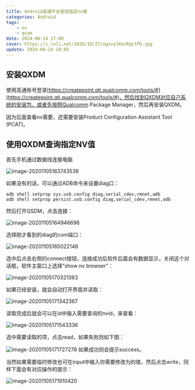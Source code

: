 ```yaml
---
title: Android高通平台查找指定nv值   
categories: Android  
tags: 
    - nv 
    - qcom 
date: 2024-06-14 17:00
cover: https://i.loli.net/2020/10/27/ogxvylKmiRqLtPQ.jpg
update: 2024-06-24 10:05
---
```


## 安装QXDM

使用高通账号登录[https://createpoint.qti.qualcomm.com/tools/#](https://createpoint.qti.qualcomm.com/tools/#)，然后找到QXDM对应自己系统的安装包，或者先按照Qualcomm Package Manager，然后再安装QXDM。

因为后面查看nv需要，还需要安装Product Configuration Assistant Tool (PCAT)。

## 使用QXDM查询指定NV值

首先手机通过数据线连接电脑

![image-20201105163743538](https://i.loli.net/2020/11/24/Go1EcFA7HQswnhN.png)

如果没有的话，可以通过ADB命令来设置diag口：

```shell
adb shell setprop sys.usb.config diag,serial_cdev,rmnet,adb
adb shell setprop persist.usb.config diag,serial_cdev,rmnet,adb
```

然后打开QSDM，点击连接：

![image-20201105164946696](https://i.loli.net/2020/11/24/jz83uQTWXGhRgCF.png)

选择刚才看到的diag的com端口：

![image-20201105165022146](https://i.loli.net/2020/11/24/zYRA8gqsEQdZTca.png)

选中后点击右侧的connect按钮，连接成功后软件后面会有数据显示，关闭这个对话框，软件主窗口上选择“show nv browser”：

![image-20201105170321383](https://i.loli.net/2020/11/24/lmHtJ4F8uNMPD75.png)

如果已经安装，就会自动打开界面并读取：

![image-20201105171342367](https://i.loli.net/2020/11/24/lIoFrwWiH7OSnhG.png)

读取完成后就会可以在id中输入需要查询的nvid，来查看：

![image-20201105171543336](https://i.loli.net/2020/11/24/jmLkZNP5zIbtiXh.png)

选中需要读取的项，点击read，如果失败则如下图：

![image-20201105171727278](https://i.loli.net/2020/11/24/Cu7GMUKjP6gbdXa.png)
如果成功则会提示success。

当然如果需要临时修改也可在input中输入你需要修改为的值，然后点击write，同样下面会有对应操作的提示：

![image-20201105171910420](https://i.loli.net/2020/11/24/oOcMxuhUyBV7NYJ.png)